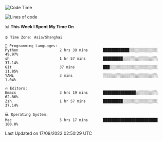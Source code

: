 <!--START_SECTION:waka-->
![Code Time](http://img.shields.io/badge/Code%20Time-863%20hrs%2024%20mins-blue)

![Lines of code](https://img.shields.io/badge/From%20Hello%20World%20I%27ve%20Written-22%20Thousand%20lines%20of%20code-blue)

📊 **This Week I Spent My Time On** 

```text
⌚︎ Time Zone: Asia/Shanghai

💬 Programming Languages: 
Python                   2 hrs 38 mins       ████████████░░░░░░░░░░░░░   49.97% 
sh                       1 hr 57 mins        █████████░░░░░░░░░░░░░░░░   37.14% 
Git                      37 mins             ███░░░░░░░░░░░░░░░░░░░░░░   11.85% 
YAML                     3 mins              ░░░░░░░░░░░░░░░░░░░░░░░░░   1.04%

🔥 Editors: 
Emacs                    3 hrs 19 mins       ███████████████░░░░░░░░░░   62.86% 
Zsh                      1 hr 57 mins        █████████░░░░░░░░░░░░░░░░   37.14%

💻 Operating System: 
Mac                      5 hrs 17 mins       █████████████████████████   100.0%

```


 Last Updated on 17/09/2022 02:50:29 UTC
<!--END_SECTION:waka-->
